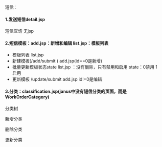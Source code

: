

短信：

#### 1.发送短信detail.jsp

短信查询 无jsp

#### 2.短信模板：add.jsp：新增和编辑		 list.jsp：模板列表

* 模板列表 list.jsp 
* 新建模板(/add/submit )     add.jsp(id==0是新增)
* 批量更新模板状态state list.jsp  ：没有删除，只有禁用和启用 state：0禁用 1启用
* 更新模板	/update/submit   add.jsp id!=0是编辑     



#### 3.分类：classification.jsp(janus中没有短信分类的页面，而是WorkOrderCategory)

分类树

新增分类 

删除分类

更新分类





